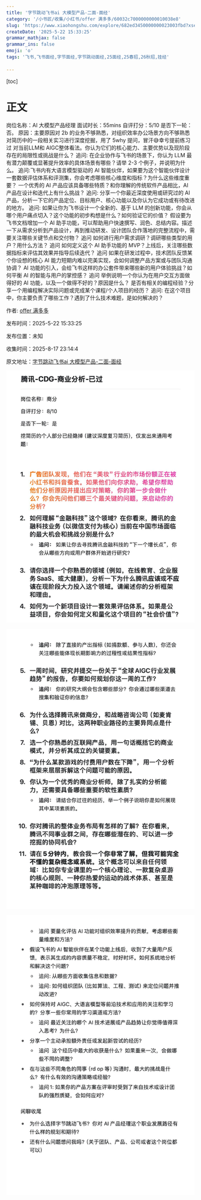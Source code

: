```yaml
---
title: '字节跳动飞书ai 大模型产品-二面-面经'
category: '/小书匠/收集/小红书/offer 满多多/60032c7000000000010038e8'
slug: 'https://www.xiaohongshu.com/explore/682ed3450000000023003fbd?xsec_token=ABmMYngtDrsu3LvXpSPUBpYzIQPuhDqYzY2mXvOkGTxVk=&xsec_source=pc_feed'
createDate: '2025-5-22 15:33:25'
grammar_mathjax: false
grammar_ins: false
emoji: 'o'
tags: '飞书,飞书面经,字节面经,字节跳动面经,25面经,25春招,26秋招,挂经'

---
```



[toc]

# 正文

岗位名称：AI 大模型产品经理
面试时长：55mins
自评打分：5/10
是否下一轮：否。
原因：主要原因对 2b 的业务不够熟悉，对组织效率办公场景方向不够熟悉
对简历中的一段相关实习进行深度挖掘，用了 5why 提问，冒汗😅幸亏提前练习过
对当前LLM和 AIGC整体看法。你认为它们的核心能力、主要优势以及现阶段存在的局限性或挑战是什么？
追问: 在企业协作与飞书的场景下，你认为 LLM 最有潜力颠覆或显著提升效率的具体场景有哪些？请举 2-3 个例子，并说明为什么。
追问:飞书内有大语言模型驱动的 AI 智能伙伴，如果要为这个智能伙伴设计一套数据评估体系和评测集，你会考虑哪些核心维度和指标？为什么这些维度重要？
一个优秀的 AI 产品应该具备哪些特质？和你理解的传统软件产品相比，AI 产品在设计和迭代上有什么挑战？
追问: 分享一个你最近深度使用或研究过的 AI 产品，分析一下它的产品定位、目标用户、核心功能以及你认为它成功或有待改进的地方。
追问: 如果让你为飞书设计一个全新的、基于 LLM 的创新功能，你会从哪个用户痛点切入？这个功能的初步构想是什么？如何验证它的价值？
假设要为飞书文档增加一个 AI 助手功能，可以帮助用户快速撰写、润色、总结内容。描述一下从需求分析到产品设计，再到推动研发、设计团队合作落地的完整流程中，需要关注哪些关键节点和交付物？
追问 如何进行用户需求调研？调研哪些类型的用户？用什么方法？
追问 如何定义这个 AI 助手功能的 MVP？上线后，关注哪些数据指标来评估其效果并指导后续迭代？
追问 如果在研发过程中，技术团队反馈某个你设想的核心 AI 能力短期内难以完美实现，会如何调整产品方案或与团队沟通协调？
AI 功能的引入，会给飞书这样的办公套件带来哪些新的用户体验挑战？如何平衡 AI 的智能与用户的掌控感？
追问 举例说明一个你认为在用户交互方面做得好的 AI 功能，以及一个做得不好的？原因是什么？
是否有相关的编程经验？分享一个用编程解决实际问题或完成某个课程/个人项目的经历？
追问: 在这个项目中，你主要负责了哪些工作？遇到了什么技术难题，是如何解决的？
﻿﻿ ﻿﻿ ﻿﻿ ﻿﻿ ﻿﻿ ﻿﻿ ﻿﻿﻿
﻿﻿﻿

作者: [offer 满多多](https://www.xiaohongshu.com/user/profile/60032c7000000000010038e8)

发布时间：2025-5-22 15:33:25

发布位置：未知

收集时间：2025-8-17 23:14:4

原文地址：[字节跳动飞书ai 大模型产品-二面-面经](https://www.xiaohongshu.com/explore/682ed3450000000023003fbd?xsec_token=ABmMYngtDrsu3LvXpSPUBpYzIQPuhDqYzY2mXvOkGTxVk=&xsec_source=pc_feed) 


![1](./images/1.jpg)

![2](./images/2.jpg)

![3](./images/3.jpg)

